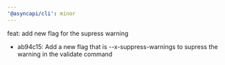 ```yaml
---
'@asyncapi/cli': minor
---
```


feat: add new flag for the supress warning

- ab94c15: Add a new flag that is --x-suppress-warnings to supress the warning in the validate command


